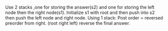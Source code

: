 Use 2 stacks ,one for storing the answer(s2) and one for storing the left node then the right node(s1). Initialize s1 with root and then push into s2  then push the left node and right node.
Using 1 stack:
Post order = reversed preorder from right. (root right left)
reverse the final answer.